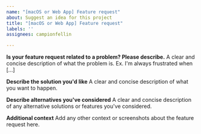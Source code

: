 ```yaml
---
name: "[macOS or Web App] Feature request"
about: Suggest an idea for this project
title: "[macOS or Web App] Feature request"
labels: ''
assignees: campionfellin

---
```


**Is your feature request related to a problem? Please describe.**
A clear and concise description of what the problem is. Ex. I'm always frustrated when [...]

**Describe the solution you'd like**
A clear and concise description of what you want to happen.

**Describe alternatives you've considered**
A clear and concise description of any alternative solutions or features you've considered.

**Additional context**
Add any other context or screenshots about the feature request here.
